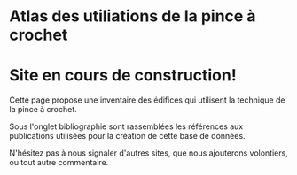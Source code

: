 # Atlas des utiliations de la pince à crochet
# Site en cours de construction!
Cette page propose une inventaire des édifices qui utilisent la technique de la pince à crochet. 



Sous l'onglet bibliographie sont rassemblées les références aux publications utilisées pour la création de cette base de données.

N'hésitez pas à nous signaler d'autres sites, que nous ajouterons volontiers, ou tout autre commentaire. 
